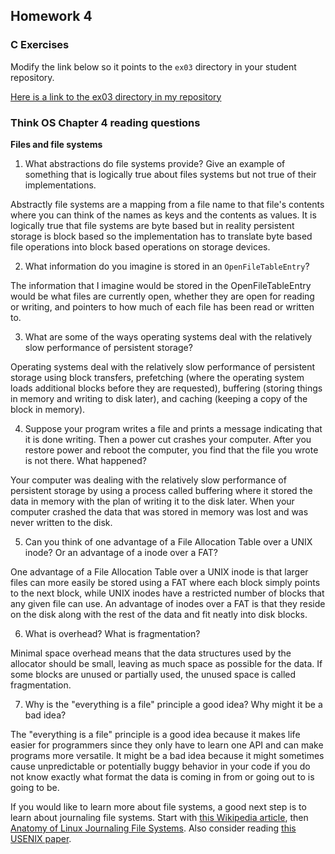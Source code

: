 ## Homework 4

### C Exercises

Modify the link below so it points to the `ex03` directory in your
student repository.

[Here is a link to the ex03 directory in my repository](https://github.com/vickymmcd/ExercisesInC/tree/master/exercises/ex03)

### Think OS Chapter 4 reading questions

**Files and file systems**

1) What abstractions do file systems provide?  Give an example of something that is logically
true about files systems but not true of their implementations.

Abstractly file systems are a mapping from a file name to that file's contents where you can think
of the names as keys and the contents as values. It is logically true that file systems are byte
based but in reality persistent storage is block based so the implementation has to translate
byte based file operations into block based operations on storage devices.

2) What information do you imagine is stored in an `OpenFileTableEntry`?

The information that I imagine would be stored in the OpenFileTableEntry would be what files are
currently open, whether they are open for reading or writing, and pointers to how much of each file
has been read or written to.

3) What are some of the ways operating systems deal with the relatively slow performance of persistent storage?

Operating systems deal with the relatively slow performance of persistent storage using block transfers, prefetching
(where the operating system loads additional blocks before they are requested), buffering (storing things in memory
and writing to disk later), and caching (keeping a copy of the block in memory).

4) Suppose your program writes a file and prints a message indicating that it is done writing.
Then a power cut crashes your computer.  After you restore power and reboot the computer, you find that the
file you wrote is not there.  What happened?

Your computer was dealing with the relatively slow performance of persistent storage by using a process called
buffering where it stored the data in memory with the plan of writing it to the disk later. When your computer crashed
the data that was stored in memory was lost and was never written to the disk.

5) Can you think of one advantage of a File Allocation Table over a UNIX inode?  Or an advantage of a inode over a FAT?

One advantage of a File Allocation Table over a UNIX inode is that larger files can more easily be stored using a
FAT where each block simply points to the next block, while UNIX inodes have a restricted number of blocks that any
given file can use. An advantage of inodes over a FAT is that they reside on the disk along with the rest of the data
and fit neatly into disk blocks.

6) What is overhead?  What is fragmentation?

Minimal space overhead means that the data structures used by the allocator should be small, leaving as much space as possible
for the data. If some blocks are unused or partially used, the unused space is called fragmentation.

7) Why is the "everything is a file" principle a good idea?  Why might it be a bad idea?

The "everything is a file" principle is a good idea because it makes life easier for programmers since they only have to learn
one API and can make programs more versatile. It might be a bad idea because it might sometimes cause unpredictable or
potentially buggy behavior in your code if you do not know exactly what format the data is coming in from or going out to is
going to be.

If you would like to learn more about file systems, a good next step is to learn about journaling file systems.
Start with [this Wikipedia article](https://en.wikipedia.org/wiki/Journaling_file_system), then
[Anatomy of Linux Journaling File Systems](http://www.ibm.com/developerworks/library/l-journaling-filesystems/index.html).
Also consider reading [this USENIX paper](https://www.usenix.org/legacy/event/usenix05/tech/general/full_papers/prabhakaran/prabhakaran.pdf).
